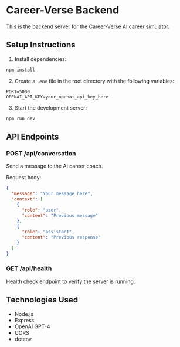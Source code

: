# Career-Verse Backend

This is the backend server for the Career-Verse AI career simulator.

## Setup Instructions

1. Install dependencies:

```bash
npm install
```

2. Create a `.env` file in the root directory with the following variables:

```
PORT=5000
OPENAI_API_KEY=your_openai_api_key_here
```

3. Start the development server:

```bash
npm run dev
```

## API Endpoints

### POST /api/conversation

Send a message to the AI career coach.

Request body:

```json
{
  "message": "Your message here",
  "context": [
    {
      "role": "user",
      "content": "Previous message"
    },
    {
      "role": "assistant",
      "content": "Previous response"
    }
  ]
}
```

### GET /api/health

Health check endpoint to verify the server is running.

## Technologies Used

- Node.js
- Express
- OpenAI GPT-4
- CORS
- dotenv
